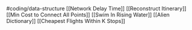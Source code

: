 #coding/data-structure 
[[Network Delay Time]]
[[Reconstruct Itinerary]]
[[Min Cost to Connect All Points]]
[[Swim In Rising Water]]
[[Alien Dictionary]]
[[Cheapest Flights Within K Stops]]